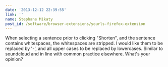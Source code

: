 ```yaml
---
date: '2013-12-12 22:39:55'
link: ''
name: Stephane Mikaty
post_id: /software/browser-extensions/yourls-firefox-extension
---
```


When selecting a sentence prior to clicking "Shorten", and the sentence contains whitespaces, the whitespaces are stripped. I would like them to be replaced by '-', and all upper cases to be replaced by lowercases. Similar to soundcloud and in line with common practice elsewhere. What's your opinion?